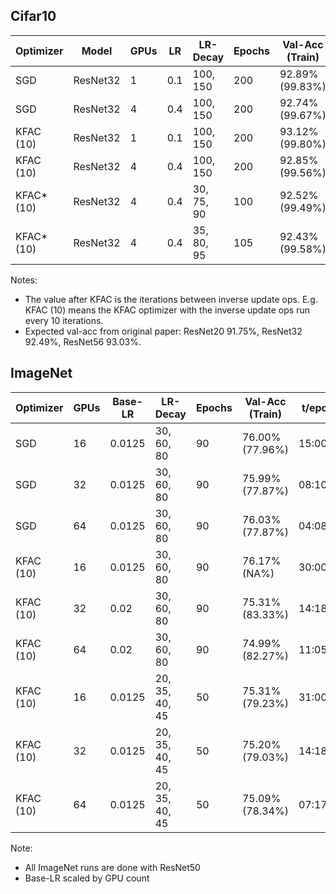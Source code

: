 ## Cifar10

| Optimizer  | Model    | GPUs | LR    | LR-Decay   | Epochs | Val-Acc (Train) | t/epoch  | time    |
|------------|----------|------|-------|------------|--------|-----------------|----------|---------|
| SGD        | ResNet32 | 1    | 0.1   | 100, 150   | 200    | 92.89% (99.83%) | 00:27.50 | 1:45:22 |
| SGD        | ResNet32 | 4    | 0.4   | 100, 150   | 200    | 92.74% (99.67%) | 00:08.50 | 0:33:22 |
| KFAC (10)  | ResNet32 | 1    | 0.1   | 100, 150   | 200    | 93.12% (99.80%) | 01:22.00 | 4:47:28 |
| KFAC (10)  | ResNet32 | 4    | 0.4   | 100, 150   | 200    | 92.85% (99.56%) | 00:16.00 | 0:57:46 |
| KFAC* (10) | ResNet32 | 4    | 0.4   | 30, 75, 90 | 100    | 92.52% (99.49%) | 00:17.00 | 0:30:42 |
| KFAC* (10) | ResNet32 | 4    | 0.4   | 35, 80, 95 | 105    | 92.43% (99.58%) | 00:17.00 | 0:32:32 |

Notes:
- The value after KFAC is the iterations between inverse update ops. E.g. KFAC (10) means the KFAC optimizer with the inverse update ops run every 10 iterations.
- Expected val-acc from original paper: ResNet20 91.75%, ResNet32 92.49%, ResNet56 93.03%.

## ImageNet

| Optimizer  | GPUs | Base-LR | LR-Decay       | Epochs | Val-Acc (Train) | t/epoch  | time        | Slurm ID |
|------------|------|---------|----------------|--------|-----------------|----------|-------------|----------|
| SGD        | 16   | 0.0125  | 30, 60, 80     | 90     | 76.00% (77.96%) | 15:00.00 | 00-23:58:04 |          |
| SGD        | 32   | 0.0125  | 30, 60, 80     | 90     | 75.99% (77.87%) | 08:10.00 | 00-12:59:54 | 7465     |
| SGD        | 64   | 0.0125  | 30, 60, 80     | 90     | 76.03% (77.87%) | 04:08.00 | 00-08:18:09 | 7466     |
| KFAC (10)  | 16   | 0.0125  | 30, 60, 80     | 90     | 76.17% (NA%)    | 30:00.00 | 01-21:42:49 |          |
| KFAC (10)  | 32   | 0.02    | 30, 60, 80     | 90     | 75.31% (83.33%) | 14:18.00 | 00-22:44:40 |          | 
| KFAC (10)  | 64   | 0.02    | 30, 60, 80     | 90     | 74.99% (82.27%) | 11:05.00 | 00-16:50:54 |          |
| KFAC (10)  | 16   | 0.0125  | 20, 35, 40, 45 | 50     | 75.31% (79.23%) | 31:00.00 | 01-02:10:68 | 7357     |
| KFAC (10)  | 32   | 0.0125  | 20, 35, 40, 45 | 50     | 75.20% (79.03%) | 14:18.00 | 00-12:31:48 | 7358     |
| KFAC (10)  | 64   | 0.0125  | 20, 35, 40, 45 | 50     | 75.09% (78.34%) | 07:17.00 | 00-06:46:19 | 7368     |

Note:
- All ImageNet runs are done with ResNet50
- Base-LR scaled by GPU count
